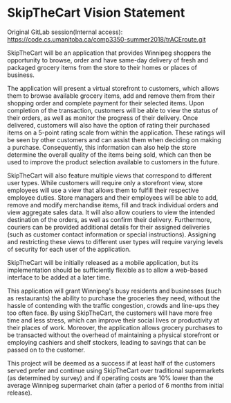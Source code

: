 # SkipTheCart Vision Statement

Original GitLab session(Internal access): https://code.cs.umanitoba.ca/comp3350-summer2018/trACEroute.git

SkipTheCart will be an application that provides Winnipeg shoppers the
opportunity to browse, order and have same-day delivery of fresh and packaged
grocery items from the store to their homes or places of business.

The application will present a virtual storefront to customers, which allows
them to browse available grocery items, add and remove them from their shopping
order and complete payment for their selected items. Upon completion of the
transaction, customers will be able to view the status of their orders, as well
as monitor the progress of their delivery. Once delivered, customers will also
have the option of rating their purchased items on a 5-point rating scale from
within the application. These ratings will be seen by other customers and can
assist them when deciding on making a purchase. Consequently, this information
can also help the store determine the overall quality of the items being sold,
which can then be used to improve the product selection available to customers
in the future.

SkipTheCart will also feature multiple views that correspond to different user
types. While customers will require only a storefront view, store employees will
use a view that allows them to fulfill their respective employee duties. Store
managers and their employees will be able to add, remove and modify merchandise
items, fill and track individual orders and view aggregate sales data. It will
also allow couriers to view the intended destination of the orders, as well as
confirm their delivery. Furthermore, couriers can be provided additional details
for their assigned deliveries (such as customer contact information or special
instructions). Assigning and restricting these views to different user types
will require varying levels of security for each user of the application.

SkipTheCart will be initially released as a mobile application, but its
implementation should be sufficiently flexible as to allow a web-based interface
to be added at a later time.

This application will grant Winnipeg's busy residents and businesses (such as
restaurants) the ability to purchase the groceries they need, without the hassle
of contending with the traffic congestion, crowds and line-ups they too often
face. By using SkipTheCart, the customers will have more free time and less
stress, which can improve their social lives or productivity at their places of
work. Moreover, the application allows grocery purchases to be transacted
without the overhead of maintaining a physical storefront or employing cashiers
and shelf stockers, leading to savings that can be passed on to the customer.

This project will be deemed as a success if at least half of the customers
served prefer and continue using SkipTheCart over traditional supermarkets (as
determined by survey) and if operating costs are 10% lower than the average
Winnipeg supermarket chain (after a period of 6 months from initial release).
